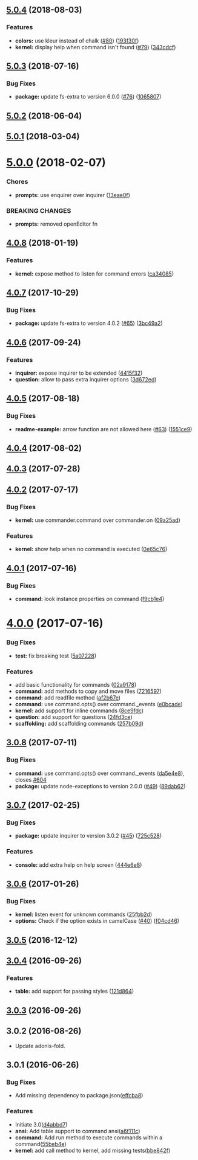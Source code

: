 <a name="5.0.4"></a>
## [5.0.4](https://github.com/adonisjs/ace/compare/v5.0.3...v5.0.4) (2018-08-03)


### Features

* **colors:** use kleur instead of chalk ([#80](https://github.com/adonisjs/ace/issues/80)) ([193f30f](https://github.com/adonisjs/ace/commit/193f30f))
* **kernel:** display help when command isn't found ([#79](https://github.com/adonisjs/ace/issues/79)) ([343cdcf](https://github.com/adonisjs/ace/commit/343cdcf))



<a name="5.0.3"></a>
## [5.0.3](https://github.com/adonisjs/ace/compare/v5.0.1...v5.0.3) (2018-07-16)


### Bug Fixes

* **package:** update fs-extra to version 6.0.0 ([#76](https://github.com/adonisjs/ace/issues/76)) ([1065807](https://github.com/adonisjs/ace/commit/1065807))



<a name="5.0.2"></a>
## [5.0.2](https://github.com/adonisjs/ace/compare/v5.0.1...v5.0.2) (2018-06-04)



<a name="5.0.1"></a>
## [5.0.1](https://github.com/adonisjs/ace/compare/v5.0.0...v5.0.1) (2018-03-04)



<a name="5.0.0"></a>
# [5.0.0](https://github.com/adonisjs/ace/compare/v4.0.8...v5.0.0) (2018-02-07)


### Chores

* **prompts:** use enquirer over inquirer ([13eae0f](https://github.com/adonisjs/ace/commit/13eae0f))


### BREAKING CHANGES

* **prompts:** removed openEditor fn



<a name="4.0.8"></a>
## [4.0.8](https://github.com/adonisjs/ace/compare/v4.0.7...v4.0.8) (2018-01-19)


### Features

* **kernel:** expose method to listen for command errors ([ca34085](https://github.com/adonisjs/ace/commit/ca34085))

<a name="4.0.7"></a>
## [4.0.7](https://github.com/adonisjs/ace/compare/v4.0.5...v4.0.7) (2017-10-29)


### Bug Fixes

* **package:** update fs-extra to version 4.0.2 ([#65](https://github.com/adonisjs/ace/issues/65)) ([3bc49a2](https://github.com/adonisjs/ace/commit/3bc49a2))


<a name="4.0.6"></a>
## [4.0.6](https://github.com/adonisjs/ace/compare/v4.0.5...v4.0.6) (2017-09-24)


### Features

* **inquirer:** expose inquirer to be extended ([4415f32](https://github.com/adonisjs/ace/commit/4415f32))
* **question:** allow to pass extra inquirer options ([3d672ed](https://github.com/adonisjs/ace/commit/3d672ed))



<a name="4.0.5"></a>
## [4.0.5](https://github.com/adonisjs/ace/compare/v4.0.4...v4.0.5) (2017-08-18)


### Bug Fixes

* **readme-example:** arrow function are not allowed here ([#63](https://github.com/adonisjs/ace/issues/63)) ([1551ce9](https://github.com/adonisjs/ace/commit/1551ce9))



<a name="4.0.4"></a>
## [4.0.4](https://github.com/adonisjs/ace/compare/v4.0.3...v4.0.4) (2017-08-02)



<a name="4.0.3"></a>
## [4.0.3](https://github.com/adonisjs/ace/compare/v4.0.2...v4.0.3) (2017-07-28)



<a name="4.0.2"></a>
## [4.0.2](https://github.com/adonisjs/ace/compare/v4.0.1...v4.0.2) (2017-07-17)


### Bug Fixes

* **kernel:** use commander.command over commander.on ([09a25ad](https://github.com/adonisjs/ace/commit/09a25ad))


### Features

* **kernel:** show help when no command is executed ([0e65c76](https://github.com/adonisjs/ace/commit/0e65c76))



<a name="4.0.1"></a>
## [4.0.1](https://github.com/adonisjs/ace/compare/v4.0.0...v4.0.1) (2017-07-16)


### Bug Fixes

* **command:** look instance properties on command ([f9cb1e4](https://github.com/adonisjs/ace/commit/f9cb1e4))



<a name="4.0.0"></a>
# [4.0.0](https://github.com/adonisjs/ace/compare/v3.0.8...v4.0.0) (2017-07-16)


### Bug Fixes

* **test:** fix breaking test ([5a07228](https://github.com/adonisjs/ace/commit/5a07228))


### Features

* add basic functionality for commands ([02a9178](https://github.com/adonisjs/ace/commit/02a9178))
* **command:** add methods to copy and move files ([7216597](https://github.com/adonisjs/ace/commit/7216597))
* **command:** add readfile method ([af2b67e](https://github.com/adonisjs/ace/commit/af2b67e))
* **command:** use command.opts() over command._events ([e0bcade](https://github.com/adonisjs/ace/commit/e0bcade))
* **kernel:** add support for inline commands ([8ce9fdc](https://github.com/adonisjs/ace/commit/8ce9fdc))
* **question:** add support for questions ([24fd3ce](https://github.com/adonisjs/ace/commit/24fd3ce))
* **scaffolding:** add scaffolding commands ([257b09d](https://github.com/adonisjs/ace/commit/257b09d))



<a name="3.0.8"></a>
## [3.0.8](https://github.com/adonisjs/ace/compare/v3.0.7...v3.0.8) (2017-07-11)


### Bug Fixes

* **command:** use command.opts() over command._events ([da5e4e8](https://github.com/adonisjs/ace/commit/da5e4e8)), closes [#604](https://github.com/adonisjs/ace/issues/604)
* **package:** update node-exceptions to version 2.0.0 ([#49](https://github.com/adonisjs/ace/issues/49)) ([89dab62](https://github.com/adonisjs/ace/commit/89dab62))



<a name="3.0.7"></a>
## [3.0.7](https://github.com/adonisjs/ace/compare/v3.0.6...v3.0.7) (2017-02-25)


### Bug Fixes

* **package:** update inquirer to version 3.0.2 ([#45](https://github.com/adonisjs/ace/issues/45)) ([725c528](https://github.com/adonisjs/ace/commit/725c528))


### Features

* **console:** add extra help on help screen ([444e6e8](https://github.com/adonisjs/ace/commit/444e6e8))



<a name="3.0.6"></a>
## [3.0.6](https://github.com/adonisjs/ace/compare/v3.0.5...v3.0.6) (2017-01-26)


### Bug Fixes

* **kernel:** listen event for unknown commands ([25fbb2d](https://github.com/adonisjs/ace/commit/25fbb2d))
* **options:** Check if the option exists in camelCase ([#40](https://github.com/adonisjs/ace/issues/40)) ([f04cd46](https://github.com/adonisjs/ace/commit/f04cd46))



<a name="3.0.5"></a>
## [3.0.5](https://github.com/adonisjs/ace/compare/v3.0.4...v3.0.5) (2016-12-12)



<a name="3.0.4"></a>
## [3.0.4](https://github.com/adonisjs/ace/compare/v3.0.3...v3.0.4) (2016-09-26)


### Features

* **table:** add support for passing styles ([121d864](https://github.com/adonisjs/ace/commit/121d864))



<a name="3.0.3"></a>
## [3.0.3](https://github.com/adonisjs/ace/compare/v3.0.2...v3.0.3) (2016-09-26)



<a name="3.0.2"></a>
## 3.0.2 (2016-08-26)

* Update adonis-fold.

<a name="3.0.1"></a>
## 3.0.1 (2016-06-26)


### Bug Fixes

* Add missing dependency to package.json([effcba8](https://github.com/adonisjs/ace/commit/effcba8))


### Features

* Initiate 3.0([d4abbd7](https://github.com/adonisjs/ace/commit/d4abbd7))
* **ansi:** Add table support to command ansi([a6f111c](https://github.com/adonisjs/ace/commit/a6f111c))
* **command:** Add run method to execute commands within a command([55beb4e](https://github.com/adonisjs/ace/commit/55beb4e))
* **kernel:** add call method to kernel, add missing tests([bbe842f](https://github.com/adonisjs/ace/commit/bbe842f))



